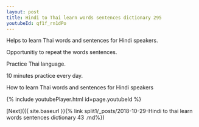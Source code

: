 ```yaml
---
layout: post
title: Hindi to Thai learn words sentences dictionary 295 
youtubeId: qf1f_rn1dPo
---
```

 
 
Helps to learn Thai words and sentences for Hindi speakers.

Opportunitiy to repeat the words sentences. 

Practice Thai language. 
 
10 minutes practice every day. 
 
How to learn Thai words and sentences for Hindi speakers 
 
{% include youtubePlayer.html id=page.youtubeId %}
 
 
[Next]({{ site.baseurl }}{% link  split1/_posts/2018-10-29-Hindi to thai learn words sentences dictionary 43 .md%})
 
